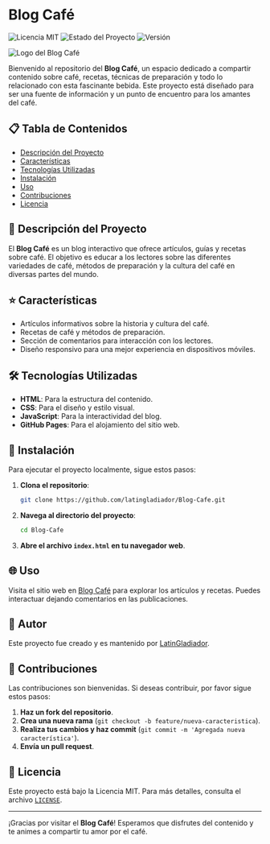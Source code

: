# Blog Café

![Licencia MIT](https://img.shields.io/badge/licencia-MIT-blue.svg)
![Estado del Proyecto](https://img.shields.io/badge/estado-en%20desarrollo-orange.svg)
![Versión](https://img.shields.io/badge/versión-1.0.0-brightgreen.svg)

![Logo del Blog Café](https://user-images.githubusercontent.com/121910576/257302088-d2a9edb6-75e5-4118-aaba-6f53da7715dc.png)

Bienvenido al repositorio del **Blog Café**, un espacio dedicado a compartir contenido sobre café, recetas, técnicas de preparación y todo lo relacionado con esta fascinante bebida. Este proyecto está diseñado para ser una fuente de información y un punto de encuentro para los amantes del café.

## 📋 Tabla de Contenidos

- [Descripción del Proyecto](#descripción-del-proyecto)
- [Características](#características)
- [Tecnologías Utilizadas](#tecnologías-utilizadas)
- [Instalación](#instalación)
- [Uso](#uso)
- [Contribuciones](#contribuciones)
- [Licencia](#licencia)

## 📝 Descripción del Proyecto

El **Blog Café** es un blog interactivo que ofrece artículos, guías y recetas sobre café. El objetivo es educar a los lectores sobre las diferentes variedades de café, métodos de preparación y la cultura del café en diversas partes del mundo.

## ⭐ Características

- Artículos informativos sobre la historia y cultura del café.
- Recetas de café y métodos de preparación.
- Sección de comentarios para interacción con los lectores.
- Diseño responsivo para una mejor experiencia en dispositivos móviles.

## 🛠️ Tecnologías Utilizadas

- **HTML**: Para la estructura del contenido.
- **CSS**: Para el diseño y estilo visual.
- **JavaScript**: Para la interactividad del blog.
- **GitHub Pages**: Para el alojamiento del sitio web.

## 🚀 Instalación

Para ejecutar el proyecto localmente, sigue estos pasos:

1. **Clona el repositorio**:
   ```bash
   git clone https://github.com/latingladiador/Blog-Cafe.git
   ```

2. **Navega al directorio del proyecto**:
   ```bash
   cd Blog-Cafe
   ```

3. **Abre el archivo `index.html` en tu navegador web**.

## 🌐 Uso

Visita el sitio web en [Blog Café](https://latingladiador.github.io/Blog-Cafe/) para explorar los artículos y recetas. Puedes interactuar dejando comentarios en las publicaciones.

## 👤 Autor

Este proyecto fue creado y es mantenido por [LatinGladiador](https://github.com/LatinGladiador).

## 🤝 Contribuciones

Las contribuciones son bienvenidas. Si deseas contribuir, por favor sigue estos pasos:

1. **Haz un fork del repositorio**.
2. **Crea una nueva rama** (`git checkout -b feature/nueva-caracteristica`).
3. **Realiza tus cambios y haz commit** (`git commit -m 'Agregada nueva característica'`).
4. **Envía un pull request**.

## 📜 Licencia

Este proyecto está bajo la Licencia MIT. Para más detalles, consulta el archivo [`LICENSE`](LICENSE).

---

¡Gracias por visitar el **Blog Café**! Esperamos que disfrutes del contenido y te animes a compartir tu amor por el café.
```
